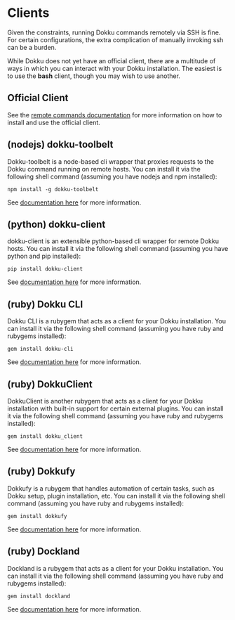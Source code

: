 # Clients

Given the constraints, running Dokku commands remotely via SSH is fine. For certain configurations, the extra complication of manually invoking ssh can be a burden.

While Dokku does not yet have an official client, there are a multitude of ways in which you can interact with your Dokku installation. The easiest is to use the **bash** client, though you may wish to use another.

## Official Client

See the [remote commands documentation](/docs/deployment/remote-commands.md) for more information on how to install and use the official client.

## (nodejs) dokku-toolbelt

Dokku-toolbelt is a node-based cli wrapper that proxies requests to the Dokku command running on remote hosts. You can install it via the following shell command (assuming you have nodejs and npm installed):

```shell
npm install -g dokku-toolbelt
```

See [documentation here](https://www.npmjs.com/package/dokku-toolbelt) for more information.

## (python) dokku-client

dokku-client is an extensible python-based cli wrapper for remote Dokku hosts. You can install it via the following shell command (assuming you have python and pip installed):

```shell
pip install dokku-client
```

See [documentation here](https://github.com/adamcharnock/dokku-client) for more information.

## (ruby) Dokku CLI

Dokku CLI is a rubygem that acts as a client for your Dokku installation. You can install it via the following shell command (assuming you have ruby and rubygems installed):

```shell
gem install dokku-cli
```

See [documentation here](https://github.com/SebastianSzturo/dokku-cli) for more information.

## (ruby) DokkuClient

DokkuClient is another rubygem that acts as a client for your Dokku installation with built-in support for certain external plugins. You can install it via the following shell command (assuming you have ruby and rubygems installed):

```shell
gem install dokku_client
```

See [documentation here](https://github.com/netguru/dokku_client) for more information.

## (ruby) Dokkufy

Dokkufy is a rubygem that handles automation of certain tasks, such as Dokku setup, plugin installation, etc. You can install it via the following shell command (assuming you have ruby and rubygems installed):

```shell
gem install dokkufy
```

See [documentation here](https://github.com/cbetta/dokkufy) for more information.

## (ruby) Dockland

Dockland is a rubygem that acts as a client for your Dokku installation. You can install it via the following shell command (assuming you have ruby and rubygems installed):

```shell
gem install dockland
```

See [documentation here](https://github.com/uetchy/dockland) for more information.
